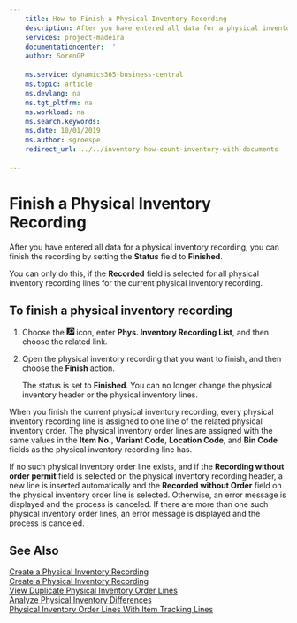 ```yaml
---
    title: How to Finish a Physical Inventory Recording
    description: After you have entered all data for a physical inventory recording, you can finish the recording by setting the Status field to Finished.
    services: project-madeira
    documentationcenter: ''
    author: SorenGP

    ms.service: dynamics365-business-central
    ms.topic: article
    ms.devlang: na
    ms.tgt_pltfrm: na
    ms.workload: na
    ms.search.keywords:
    ms.date: 10/01/2019
    ms.author: sgroespe
    redirect_url: ../../inventory-how-count-inventory-with-documents

---
```

# Finish a Physical Inventory Recording
After you have entered all data for a physical inventory recording, you can finish the recording by setting the **Status** field to **Finished**.  

You can only do this, if the **Recorded** field is selected for all physical inventory recording lines for the current physical inventory recording.  

## To finish a physical inventory recording  

1.  Choose the ![Search for Page or Report](../../media/ui-search/search_small.png "Search for Page or Report icon") icon, enter **Phys. Inventory Recording List**, and then choose the related link.  
2.  Open the physical inventory recording that you want to finish, and then choose the **Finish** action.  

    The status is set to **Finished**. You can no longer change the physical inventory header or the physical inventory lines.  

When you finish the current physical inventory recording, every physical inventory recording line is assigned to one line of the related physical inventory order. The physical inventory order lines are assigned with the same values in the **Item No.**, **Variant Code**, **Location Code**, and **Bin Code** fields as the physical inventory recording line has.  

If no such physical inventory order line exists, and if the **Recording without order permit** field is selected on the physical inventory recording header, a new line is inserted automatically and the **Recorded without Order** field on the physical inventory order line is selected. Otherwise, an error message is displayed and the process is canceled. If there are more than one such physical inventory order lines, an error message is displayed and the process is canceled.  

## See Also  
 [Create a Physical Inventory Recording](how-to-create-a-physical-inventory-recording.md)   
 [Create a Physical Inventory Recording](how-to-create-a-physical-inventory-recording.md)   
 [View Duplicate Physical Inventory Order Lines](how-to-view-duplicate-physical-inventory-order-lines.md)   
 [Analyze Physical Inventory Differences](how-to-analyze-physical-inventory-differences.md)   
 [Physical Inventory Order Lines With Item Tracking Lines](physical-inventory-order-lines-with-item-tracking-lines.md)
